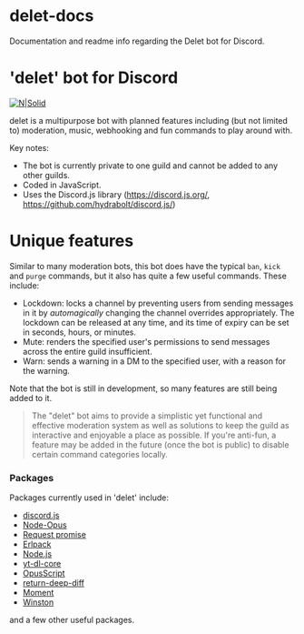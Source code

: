 # delet-docs
Documentation and readme info regarding the Delet bot for Discord.

# 'delet' bot for Discord

[![N|Solid](https://vgy.me/GaLwEg.png)](https://vgy.me/43As1f.png)

delet is a multipurpose bot with planned features including (but not limited to) moderation, music, webhooking and fun commands to play around with.

Key notes:

  - The bot is currently private to one guild and cannot be added to any other guilds.
  - Coded in JavaScript.
  - Uses the Discord.js library (https://discord.js.org/, https://github.com/hydrabolt/discord.js/)

# Unique features
Similar to many moderation bots, this bot does have the typical `ban`, `kick` and `purge` commands, but it also has quite a few useful commands. These include:

  - Lockdown: locks a channel by preventing users from sending messages in it by *automagically* changing the channel overrides appropriately. The lockdown can be released at any time, and its time of expiry can be set in seconds, hours, or minutes.
  - Mute: renders the specified user's permissions to send messages across the entire guild insufficient.
  - Warn: sends a warning in a DM to the specified user, with a reason for the warning.

Note that the bot is still in development, so many features are still being added to it. 

> The "delet" bot aims to provide a simplistic
> yet functional and effective moderation system
> as well as solutions to keep the guild as 
> interactive and enjoyable a place as possible.
> If you're anti-fun, a feature may be added in the
> future (once the bot is public) to disable certain
> command categories locally.

### Packages

Packages currently used in 'delet' include:

* [discord.js](https://discord.js.org/#/)
* [Node-Opus](https://www.npmjs.com/package/node-opus)
* [Request promise](https://www.npmjs.com/package/request-promise)
* [Erlpack](https://www.npmjs.com/package/erlpack)
* [Node.js](https://nodejs.org/en/)
* [yt-dl-core](https://github.com/fent/node-ytdl-core)
* [OpusScript](https://www.npmjs.com/package/opusscript)
* [return-deep-diff](https://www.npmjs.com/package/return-deep-diff)
* [Moment](https://www.npmjs.com/package/moment)
* [Winston](https://www.npmjs.com/package/winston)

and a few other useful packages.
